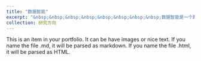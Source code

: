 ```yaml
---
title: "数据智能"
excerpt: "&nbsp;&nbsp;&nbsp;&nbsp;&nbsp;&nbsp;&nbsp;&nbsp;数据智能是一个跨学科的研究领域，它结合大规模数据处理、数据挖掘、机器学习、人机交互、可视化等多种技术，从数据中提炼、发掘、获取有揭示性和可操作性的信息，从而为人们在基于数据制定决策或执行任务时提供有效的智能支持。"
collection: 研究方向
---
```


This is an item in your portfolio. It can be have images or nice text. If you name the file .md, it will be parsed as markdown. If you name the file .html, it will be parsed as HTML. 
